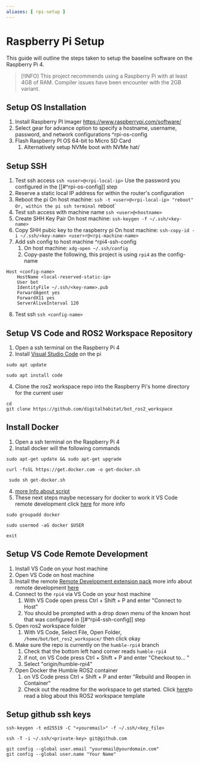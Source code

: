```yaml
---
aliases: [ rpi-setup ]
---
```

# Raspberry Pi Setup

This guide will outline the steps taken to setup the baseline software on the Raspberry Pi 4. 

>[!INFO]
> This project recommends using a Raspberry Pi with at least 4GB of RAM. Compiler issues have been encounter with the 2GB variant.


## Setup OS Installation
1. Install Raspberry PI Imager https://www.raspberrypi.com/software/
2. Select gear for advance option to specify a hostname, username, password, and network configurations ^rpi-os-config
3. Flash Raspberry PI OS 64-bit to Micro SD Card
	1. Alternatively setup NVMe boot with NVMe hat/

## Setup SSH
1. Test ssh access `ssh <user>@<rpi-local-ip>` Use the password you configured in the [[#^rpi-os-config]] step
2. Reserve a static local IP address for within the router's configuration
3. Reboot the pi 
	On host machine: `ssh -t <user>@<rpi-local-ip> "reboot"
	Or, within the pi ssh terminal `reboot`
4. Test ssh access with machine name
	`ssh <user>@<hostname>`
5. Create SHH Key Pair
	On host machine: `ssh-keygen -f ~/.ssh/<key-name>`
6. Copy SHH pubic key to the raspberry pi
	 On host machine: `ssh-copy-id -i ~/.ssh/<key-name> <user>r@<rpi-machine-name>`
7. Add ssh config to host machine ^rpi4-ssh-config
	1. On host machine: `xdg-open ~/.ssh/config`
	2. Copy-paste the following, this project is using `rpi4` as the config-name
```
Host <config-name>
	HostName <local-reserved-static-ip>
	User bot
	IdentityFile ~/.ssh/<key-name>.pub
	ForwardAgent yes 
	ForwardX11 yes
	ServerAliveInterval 120
```
8.  Test ssh `ssh <config-name>`

## Setup VS Code and ROS2 Workspace Repository
1. Open a ssh terminal on the Raspberry Pi 4
2. Install [Visual Studio Code](https://code.visualstudio.com/docs/setup/raspberry-pi) on the pi
```shell
sudo apt update
```

```shell
sudo apt install code
```

4. Clone the ros2 workspace repo into the Raspberry Pi's home directory for the current user
```shell
cd
git clone https://github.com/digitalhabitat/bot_ros2_workspace
```

## Install Docker
1. Open a ssh terminal on the Raspberry Pi 4
2. Install docker will the following commands
```shell
sudo apt-get update && sudo apt-get upgrade
```

``` shell
curl -fsSL https://get.docker.com -o get-docker.sh
```

```shell
 sudo sh get-docker.sh
```
4. [more Info about script](https://docs.docker.com/engine/install/ubuntu/#install-using-the-convenience-script)
5. These next steps maybe necessary for docker to work it VS Code remote development click [here](https://docs.docker.com/engine/install/linux-postinstall/) for more info
```shell
sudo groupadd docker
```

```shell
sudo usermod -aG docker $USER
```

```shell
exit
```

## Setup VS Code Remote Development 
1. Install VS Code on your host machine
2. Open VS Code on host machine
3. Install the remote [Remote Development extension pack](https://aka.ms/vscode-remote/download/extension) more info about remote development [here](https://code.visualstudio.com/docs/remote/remote-overview)
4. Connect to the `rpi4` via VS Code on your host machine
	1. With VS Code open press Ctrl + Shift + P  and enter "Connect to Host"
	2. You should be prompted  with a drop down menu of the known host that was configured in [[#^rpi4-ssh-config]] step
5. Open ros2 workspace folder
	1.  With VS Code, Select File, Open Folder, `/home/bot/bot_ros2_workspace/` then click okay
6. Make sure the repo is currently on the `humble-rpi4` branch
	1. Check that the bottom left hand corner reads `humble-rpi4`
	2. if not, on VS Code press Ctrl + Shift + P  and enter "Checkout to... " 
	3. Select "origin/humble-rpi4"
6. Open Docker the Humble ROS2 container
	1. on VS Code press Ctrl + Shift + P  and enter "Rebuild and Reopen in Container" 
	2. Check out the readme for the workspace to get started. Click [here](https://www.allisonthackston.com/articles/vscode-docker-ros2.html)to read a blog about this ROS2 workspace template 

## Setup github ssh keys

```shell
ssh-keygen -t ed25519 -C "<youremail>" -f ~/.ssh/<key_file>
```

```shell
ssh -T -i ~/.ssh/<private-key> git@github.com
```

```shell
git config --global user.email "youremail@yourdomain.com"
git config --global user.name "Your Name"
```